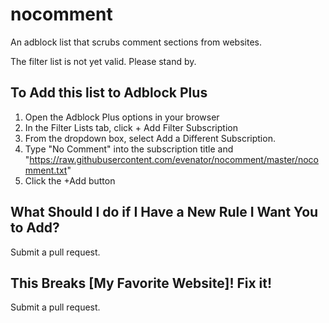 nocomment
=========

An adblock list that scrubs comment sections from websites.

The filter list is not yet valid. Please stand by.


To Add this list to Adblock Plus
--------------------------------

1. Open the Adblock Plus options in your browser
2. In the Filter Lists tab, click + Add Filter Subscription
3. From the dropdown box, select Add a Different Subscription.
4. Type "No Comment" into the subscription title and "https://raw.githubusercontent.com/evenator/nocomment/master/nocomment.txt"
5. Click the +Add button


What Should I do if I Have a New Rule I Want You to Add?
--------------------------------------------------------

Submit a pull request.

This Breaks [My Favorite Website]! Fix it!
------------------------------------------

Submit a pull request.
